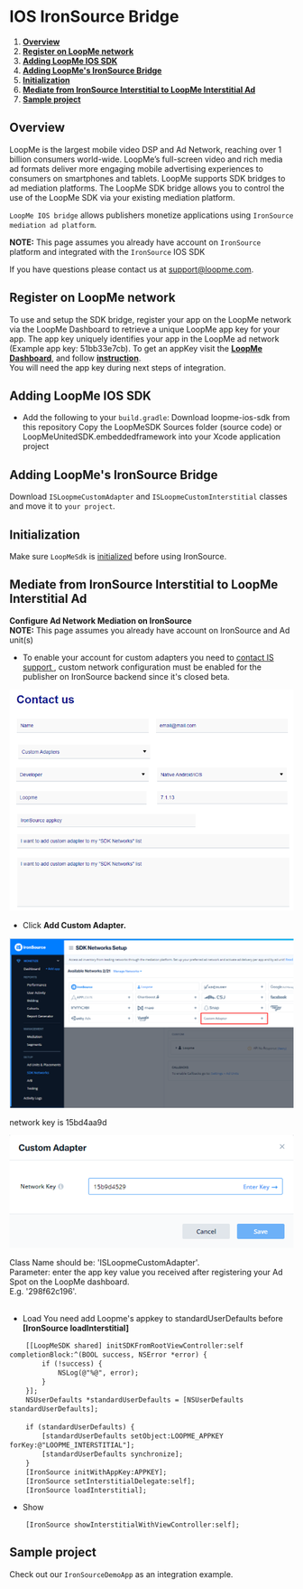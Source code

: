 # IOS IronSource Bridge #

1. **[Overview](#overview)**
2. **[Register on LoopMe network](#register-on-loopme-network)**
3. **[Adding LoopMe IOS SDK](#adding-loopme-IOS-sdk)**
4. **[Adding LoopMe's IronSource Bridge](#adding-loopmes-ironsource-bridge)**
5. **[Initialization](#Initialization)**
6. **[Mediate from IronSource Interstitial to LoopMe Interstitial Ad](#mediate-from-ironsource-interstitial-to-loopme-interstitial-ad)**
7. **[Sample project](#sample-project)**

## Overview ##

LoopMe is the largest mobile video DSP and Ad Network, reaching over 1 billion consumers world-wide. LoopMe’s full-screen video and rich media ad formats deliver more engaging mobile advertising experiences to consumers on smartphones and tablets.
LoopMe supports SDK bridges to ad mediation platforms. The LoopMe SDK bridge allows you to control the use of the LoopMe SDK via your existing mediation platform.

`LoopMe IOS bridge` allows publishers monetize applications using `IronSource mediation ad platform`.

<b>NOTE:</b> This page assumes you already have account on `IronSource` platform and integrated with the `IronSource` IOS SDK

If you have questions please contact us at support@loopme.com.

## Register on LoopMe network ##

To use and setup the SDK bridge, register your app on the LoopMe network via the LoopMe Dashboard to retrieve a unique LoopMe app key for your app. The app key uniquely identifies your app in the LoopMe ad network (Example app key: 51bb33e7cb). To get an appKey visit the **[LoopMe Dashboard](https://supply.loopme.com/)**, and follow **[instruction](https://docs.google.com/document/d/1No1rVSpD2XLvG6nniwGjRb48Q0kVmYIkSgnlbhRXx5M/edit#)**.<br>
You will need the app key during next steps of integration.

## Adding LoopMe IOS SDK ##

* Add the following to your `build.gradle`:
Download loopme-ios-sdk from this repository
Copy the LoopMeSDK Sources folder (source code) or LoopMeUnitedSDK.embeddedframework into your Xcode application project

## Adding LoopMe's IronSource Bridge ##

Download `ISLoopmeCustomAdapter` and `ISLoopmeCustomInterstitial` classes and move it to `your project`.

## Initialization ##

Make sure `LoopMeSdk` is [initialized](https://github.com/loopme/ios-united-sdk/wiki/Initializing) before using IronSource.

## Mediate from IronSource Interstitial to LoopMe Interstitial Ad ##

<b>Configure Ad Network Mediation on IronSource</b>
<br><b>NOTE:</b> This page assumes you already have account on IronSource and Ad unit(s)
* To enable your account for custom adapters you need to <a href="https://developers.is.com/submit-a-request">contact IS support </a>, custom network configuration must be enabled for the publisher on IronSource backend since it's closed beta.
<p><img src="images/contact_us_ironsource.png" /></p>

* Click <b>Add Custom Adapter.</b>
<p><img src="images/custom_adapter_ironsource.png" /></p>
network key is 15bd4aa9d
<p><img src="images/create_custom_ironsource.png" /></p>

Class Name should be: 'ISLoopmeCustomAdapter'. <br>
Parameter: enter the app key value you received after registering your Ad Spot on the LoopMe dashboard. <br>E.g. '298f62c196'.<br><br>

* Load
You need add Loopme's appkey to standardUserDefaults before __[IronSource loadInterstitial]__
```obdjective-c
    [[LoopMeSDK shared] initSDKFromRootViewController:self completionBlock:^(BOOL success, NSError *error) {
        if (!success) {
            NSLog(@"%@", error);
        }
    }];
    NSUserDefaults *standardUserDefaults = [NSUserDefaults standardUserDefaults];

    if (standardUserDefaults) {
        [standardUserDefaults setObject:LOOPME_APPKEY forKey:@"LOOPME_INTERSTITIAL"];
        [standardUserDefaults synchronize];
    }
    [IronSource initWithAppKey:APPKEY];
    [IronSource setInterstitialDelegate:self];
    [IronSource loadInterstitial];
```

* Show
```obdjective-c
    [IronSource showInterstitialWithViewController:self];
```

## Sample project ##

Check out our `IronSourceDemoApp` as an integration example.
